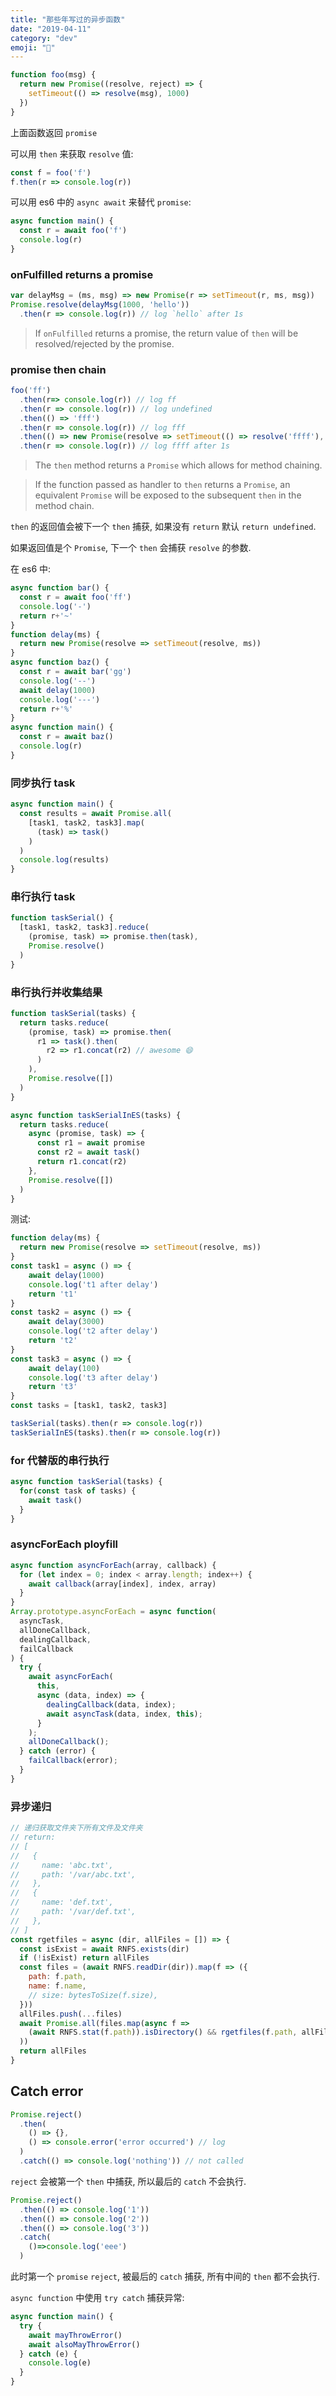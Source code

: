 ```yaml
---
title: "那些年写过的异步函数"
date: "2019-04-11"
category: "dev"
emoji: "🔮"
---
```


```javascript
function foo(msg) {
  return new Promise((resolve, reject) => {
    setTimeout(() => resolve(msg), 1000)
  })
}
```

上面函数返回 `promise`


可以用 `then` 来获取 `resolve` 值:

```javascript
const f = foo('f')
f.then(r => console.log(r))
```

可以用 es6 中的 `async await` 来替代 `promise`:

```javascript
async function main() {
  const r = await foo('f')
  console.log(r)
}
```

### onFulfilled returns a promise

```javascript
var delayMsg = (ms, msg) => new Promise(r => setTimeout(r, ms, msg))
Promise.resolve(delayMsg(1000, 'hello'))
  .then(r => console.log(r)) // log `hello` after 1s
```

> If `onFulfilled` returns a promise, the return value of `then` will be resolved/rejected by the promise.


### promise then chain

```javascript
foo('ff')
  .then(r=> console.log(r)) // log ff
  .then(r => console.log(r)) // log undefined
  .then(() => 'fff')
  .then(r => console.log(r)) // log fff
  .then(() => new Promise(resolve => setTimeout(() => resolve('ffff'), 1000)))
  .then(r => console.log(r)) // log ffff after 1s
```

> The `then` method returns a `Promise` which allows for method chaining.

> If the function passed as handler to `then` returns a `Promise`, an equivalent `Promise` will be exposed to the subsequent `then` in the method chain.

`then` 的返回值会被下一个 `then` 捕获, 如果没有 `return` 默认 `return undefined`.

如果返回值是个 `Promise`, 下一个 `then` 会捕获 `resolve` 的参数.

在 es6 中:

```javascript
async function bar() {
  const r = await foo('ff')
  console.log('-')
  return r+'~'
}
function delay(ms) {
  return new Promise(resolve => setTimeout(resolve, ms))
}
async function baz() {
  const r = await bar('gg')
  console.log('--')
  await delay(1000)
  console.log('---')
  return r+'%'
}
async function main() {
  const r = await baz()
  console.log(r)
}
```

### 同步执行 task

```javascript
async function main() {
  const results = await Promise.all(
    [task1, task2, task3].map(
      (task) => task()
    )
  )
  console.log(results)
}
```

### 串行执行 task

```javascript
function taskSerial() {
  [task1, task2, task3].reduce(
    (promise, task) => promise.then(task),
    Promise.resolve()
  )
}
```

### 串行执行并收集结果

```javascript
function taskSerial(tasks) {
  return tasks.reduce(
    (promise, task) => promise.then(
      r1 => task().then(
        r2 => r1.concat(r2) // awesome 😄
      )
    ),
    Promise.resolve([])
  )
}

async function taskSerialInES(tasks) {
  return tasks.reduce(
    async (promise, task) => {
      const r1 = await promise
      const r2 = await task()
      return r1.concat(r2)
    },
    Promise.resolve([])
  )
}
```

测试:

```javascript
function delay(ms) {
  return new Promise(resolve => setTimeout(resolve, ms))
}
const task1 = async () => {
    await delay(1000)
    console.log('t1 after delay')
    return 't1'
}
const task2 = async () => {
    await delay(3000)
    console.log('t2 after delay')
    return 't2'
}
const task3 = async () => {
    await delay(100)
    console.log('t3 after delay')
    return 't3'
}
const tasks = [task1, task2, task3]

taskSerial(tasks).then(r => console.log(r))
taskSerialInES(tasks).then(r => console.log(r))
```

### for 代替版的串行执行

```javascript
async function taskSerial(tasks) {
  for(const task of tasks) {
    await task()
  }
}
```

### asyncForEach ployfill

```javascript
async function asyncForEach(array, callback) {
  for (let index = 0; index < array.length; index++) {
    await callback(array[index], index, array)
  }
}
Array.prototype.asyncForEach = async function(
  asyncTask,
  allDoneCallback,
  dealingCallback,
  failCallback
) {
  try {
    await asyncForEach(
      this,
      async (data, index) => {
        dealingCallback(data, index);
        await asyncTask(data, index, this);
      }
    );
    allDoneCallback();
  } catch (error) {
    failCallback(error);
  }
}
```

### 异步递归

```javascript
// 递归获取文件夹下所有文件及文件夹
// return:
// [
//   {
//     name: 'abc.txt',
//     path: '/var/abc.txt',
//   },
//   {
//     name: 'def.txt',
//     path: '/var/def.txt',
//   },
// ]
const rgetfiles = async (dir, allFiles = []) => {
  const isExist = await RNFS.exists(dir)
  if (!isExist) return allFiles
  const files = (await RNFS.readDir(dir)).map(f => ({
    path: f.path,
    name: f.name,
    // size: bytesToSize(f.size),
  }))
  allFiles.push(...files)
  await Promise.all(files.map(async f => 
    (await RNFS.stat(f.path)).isDirectory() && rgetfiles(f.path, allFiles)
  ))
  return allFiles
}
```

## Catch error

```javascript
Promise.reject()
  .then(
    () => {},
    () => console.error('error occurred') // log
  )
  .catch(() => console.log('nothing')) // not called
```

`reject` 会被第一个 `then` 中捕获, 所以最后的 `catch` 不会执行.

```javascript
Promise.reject()
  .then(() => console.log('1'))
  .then(() => console.log('2'))
  .then(() => console.log('3'))
  .catch(
    ()=>console.log('eee')
  )
```

此时第一个 `promise` `reject`, 被最后的 `catch` 捕获, 所有中间的 `then` 都不会执行.

`async function` 中使用 `try catch` 捕获异常:

```javascript
async function main() {
  try {
    await mayThrowError()
    await alsoMayThrowError()
  } catch (e) {
    console.log(e)
  }
}
```

